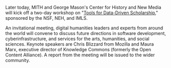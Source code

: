Later today, MITH and George Mason's Center for History and New Media will kick off a two-day workshop on "[Tools for Data-Driven Scholarship](http://mith.umd.edu/tools/)," sponsored by the NSF, NEH, and IMLS.

An invitational meeting, digital humanities leaders and experts from around the world will convene to discuss future directions in software development, cyberinfrastructure, and services for the arts, humanities, and social sciences. Keynote speakers are Chris Blizzard from Mozilla and Maura Marx, executive director of Knowledge Commons (formerly the Open Content Alliance). A report from the meeting will be issued to the wider community.